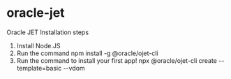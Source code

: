 # oracle-jet

Oracle JET Installation steps

1. Install Node.JS
2. Run the command 
    npm install -g @oracle/ojet-cli
3. Run the command to install your first app!
    npx @oracle/ojet-cli create <app name> --template=basic --vdom
